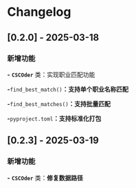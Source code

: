 # Changelog

## [0.2.0] - 2025-03-18

### 新增功能

**-** **`CSCOder`** 类：实现职业匹配功能

**-**`find_best_match()`**：支持单个职业名称匹配**

**-**`find_best_matches()`**：支持批量匹配**

**-**`pyproject.toml`**：支持标准化打包**

## [0.2.3] - 2025-03-19

### 新增功能

**-** **`CSCOder`** 类：**修复数据路径**
